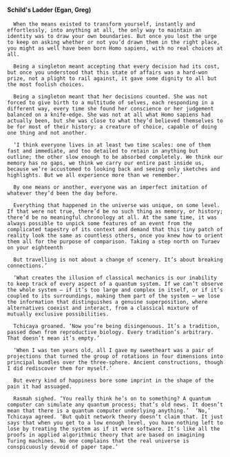 #### Schild's Ladder (Egan, Greg)
      When the means existed to transform yourself, instantly and effortlessly, into anything at all, the only way to maintain an identity was to draw your own boundaries. But once you lost the urge to keep on asking whether or not you’d drawn them in the right place, you might as well have been born Homo sapiens, with no real choices at all.

      Being a singleton meant accepting that every decision had its cost, but once you understood that this state of affairs was a hard-won prize, not a plight to rail against, it gave some dignity to all but the most foolish choices.

      Being a singleton meant that her decisions counted. She was not forced to give birth to a multitude of selves, each responding in a different way, every time she found her conscience or her judgement balanced on a knife-edge. She was not at all what Homo sapiens had actually been, but she was close to what they’d believed themselves to be for most of their history: a creature of choice, capable of doing one thing and not another.

      ‘I think everyone lives in at least two time scales: one of them fast and immediate, and too detailed to retain in anything but outline; the other slow enough to be absorbed completely. We think our memory has no gaps, we think we carry our entire past inside us, because we’re accustomed to looking back and seeing only sketches and highlights. But we all experience more than we remember.’

      By one means or another, everyone was an imperfect imitation of whatever they’d been the day before.

      Everything that happened in the universe was unique, on some level. If that were not true, there’d be no such thing as memory, or history; there’d be no meaningful chronology at all. At the same time, it was always possible to unpick some features of an event from the complicated tapestry of its context and demand that this tiny patch of reality look the same as countless others, once you knew how to orient them all for the purpose of comparison. Taking a step north on Turaev on your eighteenth

      But travelling is not about a change of scenery. It’s about breaking connections.’

      ‘What creates the illusion of classical mechanics is our inability to keep track of every aspect of a quantum system. If we can’t observe the whole system – if it’s too large and complex in itself, or if it’s coupled to its surroundings, making them part of the system – we lose the information that distinguishes a genuine superposition, where alternatives coexist and interact, from a classical mixture of mutually exclusive possibilities.

      Tchicaya groaned. ‘Now you’re being disingenuous. It’s a tradition, passed down from reproductive biology. Every tradition’s arbitrary. That doesn’t mean it’s empty.’

      ‘When I was ten years old, all I gave my sweetheart was a pair of projections that turned the group of rotations in four dimensions into principal bundles over the three-sphere. Ancient constructions, though I did rediscover them for myself.’

      But every kind of happiness bore some imprint in the shape of the pain it had assuaged.

      Rasmah sighed. ‘You really think he’s on to something? A quantum computer can simulate any quantum process; that’s old news. It doesn’t mean that there is a quantum computer underlying anything.’  ‘No,’ Tchicaya agreed. ‘But qubit network theory doesn’t claim that. It just says that when you get to a low enough level, you have nothing left to lose by treating the system as if it were software. It’s like all the proofs in applied algorithmic theory that are based on imagining Turing machines. No one complains that the real universe is conspicuously devoid of paper tape.’

